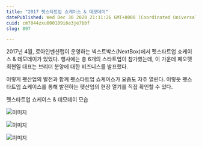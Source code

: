 ```yaml
---
title: "2017 펫스타트업 쇼케이스 & 데모데이"
datePublished: Wed Dec 30 2020 21:11:26 GMT+0000 (Coordinated Universal Time)
cuid: cm7044zxu000109i6e3je7bbf
slug: 897

---
```



2017년 4월, 로아인벤션랩이 운영하는 넥스트박스(NextBox)에서 펫스타트업 쇼케이스 & 데모데이가 있었다. 행사에는 총 6개의 스타트업이 참가했는데, 이 가운데 페오펫 최현일 대표는 브리더 분양에 대한 비즈니스를 발표했다.

이렇게 펫산업의 발전과 함께 펫스타트업 쇼케이스가 요즘도 자주 열린다. 이렇듯 펫스타트업 쇼케이스를 통해 발전하는 펫산업의 현장 열기를 직접 확인할 수 있다.

펫스타트업 쇼케이스 & 데모데이 모습

![이미지](https://cdn.hashnode.com/res/hashnode/image/upload/v1739256031844/d25271b6-2964-4814-b62d-fe366a204757.jpeg)

![이미지](https://cdn.hashnode.com/res/hashnode/image/upload/v1739256033961/02d45e8e-80bd-48f4-8362-8e7f1863792c.jpeg)

![이미지](https://cdn.hashnode.com/res/hashnode/image/upload/v1739256035955/e1d8dac7-8d19-43b0-9e3b-082915f56338.jpeg)